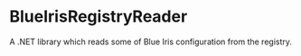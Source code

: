 # BlueIrisRegistryReader
A .NET library which reads some of Blue Iris configuration from the registry.
